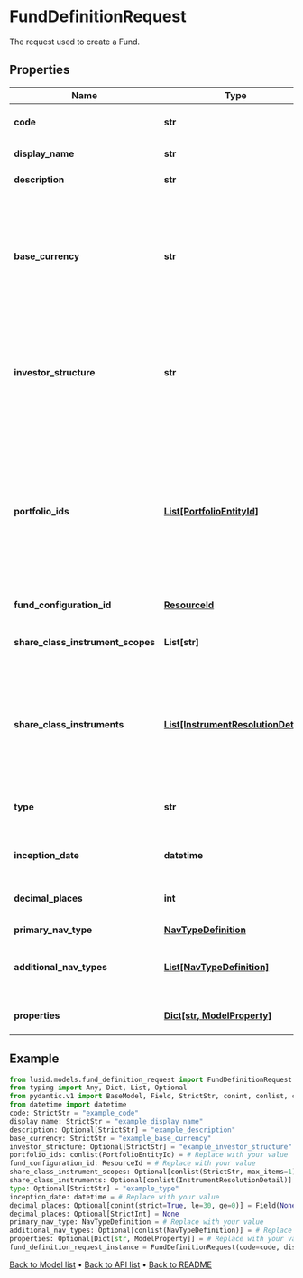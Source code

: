# FundDefinitionRequest

The request used to create a Fund.
## Properties
Name | Type | Description | Notes
------------ | ------------- | ------------- | -------------
**code** | **str** | The code given for the Fund. | 
**display_name** | **str** | The name of the Fund. | 
**description** | **str** | A description for the Fund. | [optional] 
**base_currency** | **str** | The base currency of the Fund in ISO 4217 currency code format. All portfolios must be of a matching base currency. | 
**investor_structure** | **str** | The Investor structure to be used by the Fund. Supported values are &#39;NonUnitised&#39;, &#39;Classes&#39; and &#39;Custom&#39;. | [optional] 
**portfolio_ids** | [**List[PortfolioEntityId]**](PortfolioEntityId.md) | A list of the Portfolio IDs associated with the fund, which are part of the Fund. Note: These must all have the same base currency, which must also much the Fund Base Currency. | 
**fund_configuration_id** | [**ResourceId**](ResourceId.md) |  | 
**share_class_instrument_scopes** | **List[str]** | The scopes in which the instruments lie, currently limited to one. | [optional] 
**share_class_instruments** | [**List[InstrumentResolutionDetail]**](InstrumentResolutionDetail.md) | Details the user-provided instrument identifiers and the instrument resolved from them. | [optional] 
**type** | **str** | The type of fund; &#39;Standalone&#39;, &#39;Master&#39; or &#39;Feeder&#39; | [optional] 
**inception_date** | **datetime** | Inception date of the Fund | 
**decimal_places** | **int** | Number of decimal places for reporting | [optional] 
**primary_nav_type** | [**NavTypeDefinition**](NavTypeDefinition.md) |  | 
**additional_nav_types** | [**List[NavTypeDefinition]**](NavTypeDefinition.md) | The definitions for any additional NAVs on the Fund. | [optional] 
**properties** | [**Dict[str, ModelProperty]**](ModelProperty.md) | A set of properties for the Fund. | [optional] 
## Example

```python
from lusid.models.fund_definition_request import FundDefinitionRequest
from typing import Any, Dict, List, Optional
from pydantic.v1 import BaseModel, Field, StrictStr, conint, conlist, constr, validator
from datetime import datetime
code: StrictStr = "example_code"
display_name: StrictStr = "example_display_name"
description: Optional[StrictStr] = "example_description"
base_currency: StrictStr = "example_base_currency"
investor_structure: Optional[StrictStr] = "example_investor_structure"
portfolio_ids: conlist(PortfolioEntityId) = # Replace with your value
fund_configuration_id: ResourceId = # Replace with your value
share_class_instrument_scopes: Optional[conlist(StrictStr, max_items=1)] = Field(None, alias="shareClassInstrumentScopes", description="The scopes in which the instruments lie, currently limited to one.")
share_class_instruments: Optional[conlist(InstrumentResolutionDetail)] = # Replace with your value
type: Optional[StrictStr] = "example_type"
inception_date: datetime = # Replace with your value
decimal_places: Optional[conint(strict=True, le=30, ge=0)] = Field(None, alias="decimalPlaces", description="Number of decimal places for reporting")
decimal_places: Optional[StrictInt] = None
primary_nav_type: NavTypeDefinition = # Replace with your value
additional_nav_types: Optional[conlist(NavTypeDefinition)] = # Replace with your value
properties: Optional[Dict[str, ModelProperty]] = # Replace with your value
fund_definition_request_instance = FundDefinitionRequest(code=code, display_name=display_name, description=description, base_currency=base_currency, investor_structure=investor_structure, portfolio_ids=portfolio_ids, fund_configuration_id=fund_configuration_id, share_class_instrument_scopes=share_class_instrument_scopes, share_class_instruments=share_class_instruments, type=type, inception_date=inception_date, decimal_places=decimal_places, primary_nav_type=primary_nav_type, additional_nav_types=additional_nav_types, properties=properties)

```

[Back to Model list](../README.md#documentation-for-models) &#8226; [Back to API list](../README.md#documentation-for-api-endpoints) &#8226; [Back to README](../README.md)

